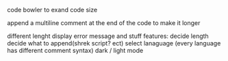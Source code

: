 code bowler to exand code size

append a multiline comment at the end of the code to make it longer



different lenght display error message and stuff
features:
  decide length
  decide what to append(shrek script? ect)
  select lanaguage (every language has different comment syntax)
  dark / light mode
